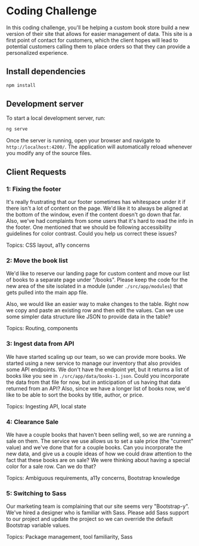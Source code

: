 # Coding Challenge

In this coding challenge, you'll be helping a custom book store build a new version
of their site that allows for easier management of data. This site is a first point
of contact for customers, which the client hopes will lead to potential customers
calling them to place orders so that they can provide a personalized experience.

## Install dependencies

```bash
npm install
```

## Development server

To start a local development server, run:

```bash
ng serve
```

Once the server is running, open your browser and navigate to `http://localhost:4200/`.
The application will automatically reload whenever you modify any of the source files.

## Client Requests

### 1: Fixing the footer

It's really frustrating that our footer sometimes has whitespace under it if there
isn't a lot of content on the page. We'd like it to always be aligned at the bottom
of the window, even if the content doesn't go down that far. Also, we've had complaints
from some users that it's hard to read the info in the footer. One mentioned that
we should be following accessibility guidelines for color contrast. Could you help
us correct these issues?

Topics: CSS layout, a11y concerns

### 2: Move the book list

We'd like to reserve our landing page for custom content and move our list of
books to a separate page under "/books". Please keep the code for the new area of
the site isolated in a module (under `./src/app/modules`) that gets pulled into
the main app file.

Also, we would like an easier way to make changes to the table. Right now we copy
and paste an existing row and then edit the values. Can we use some simpler data
structure like JSON to provide data in the table?

Topics: Routing, components

### 3: Ingest data from API

We have started scaling up our team, so we can provide more books. We started using
a new service to manage our inventory that also provides some API endpoints. We
don't have the endpoint yet, but it returns a list of books like you see in
`./src/app/data/books-1.json`. Could you incorporate the data from that file for
now, but in anticipation of us having that data returned from an API? Also, since
we have a longer list of books now, we'd like to be able to sort the books by title,
author, or price.

Topics: Ingesting API, local state

### 4: Clearance Sale

We have a couple books that haven't been selling well, so we are running a sale
on them. The service we use allows us to set a sale price (the "current" value)
and we've done that for a couple books. Can you incorporate the new data, and
give us a couple ideas of how we could draw attention to the fact that these books
are on sale? We were thinking about having a special color for a sale row. Can we
do that?

Topics: Ambiguous requirements, a11y concerns, Bootstrap knowledge

### 5: Switching to Sass

Our marketing team is complaining that our site seems very "Bootstrap-y". We've
hired a designer who is familiar with Sass. Please add Sass support to our project
and update the project so we can override the default Bootstrap variable values.

Topics: Package management, tool familiarity, Sass
